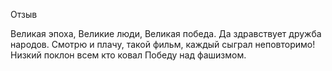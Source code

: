 
Отзыв

Великая эпоха, Великие люди, Великая победа. Да здравствует дружба народов. Смотрю и плачу, такой фильм, каждый сыграл неповторимо! Низкий поклон всем кто ковал Победу над фашизмом.
